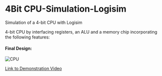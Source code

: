 # 4Bit CPU-Simulation-Logisim
Simulation of a 4-bit CPU with Logisim

4-bit CPU by interfacing registers, an ALU and a memory chip incorporating the following
features:

#### Final Design:
![CPU](https://user-images.githubusercontent.com/68921071/188660274-55937c20-6827-4a5b-9bb6-33a01d09e68f.png)

[Link to Demonstration Video](https://drive.google.com/file/d/19bwRFtaPjc5xxlGBnABLI8jzydswq4TI/view?usp=sharing)
